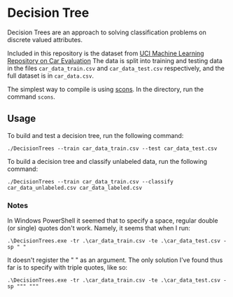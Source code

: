 # Decision Tree #
Decision Trees are an approach to solving classification problems on discrete valued attributes.

Included in this repository is the dataset from [UCI Machine Learning Repository on Car Evaluation](http://archive.ics.uci.edu/ml/datasets/Car+Evaluation)
The data is split into training and testing data in the files `car_data_train.csv` and `car_data_test.csv` respectively, and the full dataset is in `car_data.csv`.

The simplest way to compile is using [scons](http://www.scons.org/). In the directory, run the command `scons`.

## Usage ##

To build and test a decision tree, run the following command:

`./DecisionTrees --train car_data_train.csv --test car_data_test.csv`

To build a decision tree and classify unlabeled data, run the following command:

`./DecisionTrees --train car_data_train.csv --classify car_data_unlabeled.csv car_data_labeled.csv`

### Notes ###

In Windows PowerShell it seemed that to specify a space, regular double (or single) quotes don't work. Namely, it seems that when I run:

`.\DecisionTrees.exe -tr .\car_data_train.csv -te .\car_data_test.csv -sp " "`

It doesn't register the " " as an argument. The only solution I've found thus far is to specify with triple quotes, like so:

`.\DecisionTrees.exe -tr .\car_data_train.csv -te .\car_data_test.csv -sp """ """`
